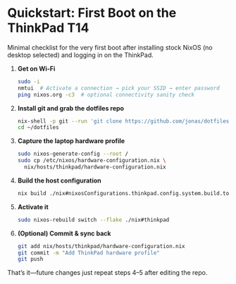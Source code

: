 # Quickstart: First Boot on the ThinkPad T14

Minimal checklist for the very first boot after installing stock NixOS (no desktop selected) and logging in on the ThinkPad.

1. **Get on Wi-Fi**
   ```bash
   sudo -i
   nmtui  # Activate a connection → pick your SSID → enter password
   ping nixos.org -c3  # optional connectivity sanity check
   ```

2. **Install git and grab the dotfiles repo**
   ```bash
   nix-shell -p git --run 'git clone https://github.com/jonas/dotfiles.git ~/dotfiles'
   cd ~/dotfiles
   ```

3. **Capture the laptop hardware profile**
   ```bash
   sudo nixos-generate-config --root /
   sudo cp /etc/nixos/hardware-configuration.nix \
     nix/hosts/thinkpad/hardware-configuration.nix
   ```

4. **Build the host configuration**
   ```bash
   nix build ./nix#nixosConfigurations.thinkpad.config.system.build.toplevel
   ```

5. **Activate it**
   ```bash
   sudo nixos-rebuild switch --flake ./nix#thinkpad
   ```

6. **(Optional) Commit & sync back**
   ```bash
   git add nix/hosts/thinkpad/hardware-configuration.nix
   git commit -m "Add ThinkPad hardware profile"
   git push
   ```

That’s it—future changes just repeat steps 4–5 after editing the repo.
